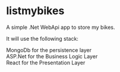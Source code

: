 # listmybikes

A simple .Net WebApi app to store my bikes.

It will use the following stack:  

MongoDb for the persistence layer  
ASP.Net for the Business Logic Layer  
React for the Presentation Layer  
